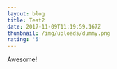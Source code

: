```yaml
---
layout: blog
title: Test2
date: 2017-11-09T11:19:59.167Z
thumbnail: /img/uploads/dummy.png
rating: '5'
---
```

Awesome!
